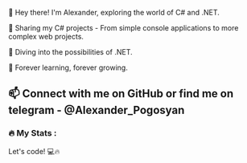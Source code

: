 👋 Hey there! I'm Alexander, exploring the world of C# and .NET.

🌟 Sharing my C# projects - From simple console applications to more complex web projects.

🚀 Diving into the possibilities of .NET.

📖 Forever learning, forever growing.

📫 Connect with me on GitHub or find me on telegram - @Alexander_Pogosyan
---

### :fire: My Stats :
 Let's code! 💻🔥
